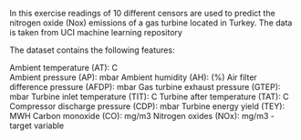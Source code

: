 In this exercise readings of 10 different censors are used to predict the nitrogen oxide (Nox) emissions of a gas turbine located in Turkey.
The data is taken from UCI machine learning repository 

The dataset contains the following features:

Ambient temperature (AT): C <br>
Ambient pressure (AP): mbar
Ambient humidity (AH): (%)
Air filter difference pressure (AFDP): mbar
Gas turbine exhaust pressure (GTEP): mbar
Turbine inlet temperature (TIT): C
Turbine after temperature (TAT): C
Compressor discharge pressure (CDP): mbar
Turbine energy yield (TEY): MWH
Carbon monoxide (CO): mg/m3
Nitrogen oxides (NOx): mg/m3 - target variable
